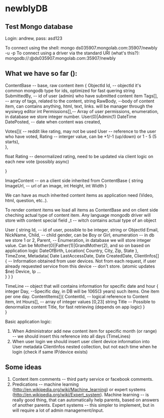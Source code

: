 newblyDB
========

Test Mongo database
-------------------

Login: andrew, pass: asd123

To connect using the shell:
mongo ds035907.mongolab.com:35907/newbly -u <user> -p <password>
To connect using a driver via the standard URI (what's this?):
  mongodb://<user>:<password>@ds035907.mongolab.com:35907/newbly

What we have so far ():
--------------------------

ContentBase -- base, raw content item
{
  ObjectId Id, -- objectId it's common mongodb type for ids, optimized for fast quering 
  string SubmittedBy, -- id of user (admin) who have submitted content item
  Tags[], -- array of tags, related to the content,
  string RawBody, --body of content item, can contains anything, html, text, links. will be manager through the wysiwyg editor
  int Permissions[],-- Array of user permissions, enumeration, in database we store integer number. User(0)|Admin(1)
  DateTime DatePosted, -- date when content was created,
  
   Votes[]{  -- reddit like rating, may not be used
   User -- reference to the user who have voted,
   Rating -- interger value, can be +1/-1 (up/down) or 1 - 5 (5 starts),  
  },

  float Rating -- denormalized rating, need to be updated via client logic on each new vote (possibly async)

}

ImageContent -- on a client side inherited from ContentBase
{
   string ImageUrl, -- url of an image,
   int Height,
   int Width
}

We can have as much inherited content items as application need (Video, html, question, etc..). 

To render content items we load all items as ContentBase and on client side cheching actual type of content item.
Any language mongodb driver will store with content special field _t -- witch contains actual type of an object


User
{
  string Id, -- id of user, possible to be integer, string or ObjectId 
  Email,
  NickName,
  Child, -- child gender, can be Boy or Girl, enumeration -- in db we store 1 or 2,
  Parent, -- Enumeration, in database we will store integer value. Can be Mother(0)|Father(1)|GrandMother(2), and so on based on application logic
  DateOfBirth,
  Location{
	Country,
 	City,
	Zip,
        State
  },
  TimeZone,
  Metadata{
	Date LastAccessDate,
        Date CreatedDate,
 	ClientInfos[]{  -- Information obtained from user devices. Not from each request, if user already requested service from this device -- don't store. (atomic updates $ne)
		Device,
                Ip
                ...			          		
        }
  }
}

TimeLine -- object that will contains information for specific date and hour
{
   integer Day, --Specific day, in DB will be 1065(3 years) such items. One item per one day.
   ContentItems[]{
	ContentId, -- logical reference to Content item,
        int Hours[], -- array of integer values [0,23]
        string Title -- Possible to denormalize content Title, for fast retrieving (depends on app logic)
   }   
}


Basic application logic:

1. When Administrator add new content item for specific month (or range) -- we should insert this reference into all days (TimeLines)
2. When user login we should insert user client device information into User metadata ClientInfos nested collection, but not each time when
he login (check if same IP/device exists)


Some ideas
--------------------
1. Content item comments -- third party service or facebook comments.
2. Predications -- machine learning (http://en.wikipedia.org/wiki/Machine_learning) or expert systems (http://en.wikipedia.org/wiki/Expert_system).
Machine learning -- is really good thing, that can automatically help parents, based on answers of another parents.
Expert systems -- this simpler to implement, but in will require a lot of admin management/input.



